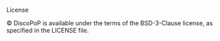 License

© DiscoPoP is available under the terms of the BSD-3-Clause license, as specified in the LICENSE file.